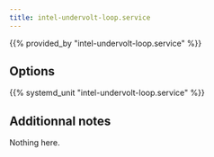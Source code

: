 ```yaml
---
title: intel-undervolt-loop.service
---
```


{{% provided_by "intel-undervolt-loop.service" %}}

## Options

{{% systemd_unit "intel-undervolt-loop.service" %}}

## Additionnal notes

Nothing here.